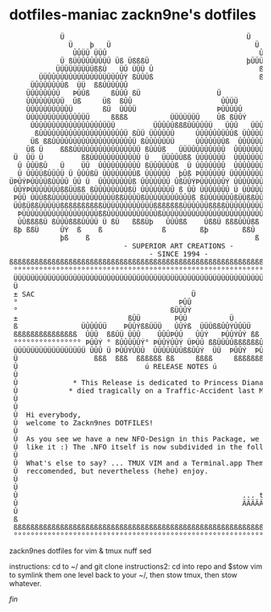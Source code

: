 dotfiles-maniac zackn9ne's dotfiles
===============
<pre>
            Ü                                           Ü           Ü
              Ü    þ   Ü                                  Ü   Ü    Û
               ÛÛÜÜ ÜÜÛ                                    ÛÛÛÜÜ ÜÛÝþ
            Ü ßÜÛÛÛÛÛÛÜÜ Üß ÜßßßÜ                       þÜÜÜÛÛÛÛÛÛÛÛÜ
           ÜÜÜÜÜÜÜÜÜßßÛ   ÜÛ ÜÛÜ Û                         ßÛÛÛÛÛÛÛÛßß ß
       ÜÜÛÛÛÛÛÛÛÛÛÛÛÛÛÜÜÜÛÛÝ ßÛÛÛß                         ß  ÛÛÛßÜ
     ÜÛÛÛÛÛÛÛß  ÜÜ  ßßÛÛÛÛÛÛ                                 ÞÝ ßÜ ß
    ÜÛÛÛÛÛÛÛ   ÞÛÛß     ßÛÛÛ ßÜ                  Ü           þ
    ÛÛÛÛÛÛÛÛÜ  Üß     Üß  ßÛÛ                     ÛÛÜÜ
    ÛÛÛÛÛÛÛÛÛÛÜ       ßÜ  ÜÛÛÜ                   ÞÛÛÛÛÛ
    ÛÛÛÛÛÛÛÛÛÛÛÛÛÜÜ     ßßßß          ÜÜÜÜÜÜÜ    Ûß ßÛÛÝ     ÜÜÜÜÜÜÜ
     ÛÛÛÛÛÛÛÛÛÛÛÛÛÛÛÛÛÜÜÜ         ÜÛÛÛÛßßßÛÛÛÛÛÜ   ÜÛÛ   ÜÜÛÛÛßßßßÛÛÛÛÜÜ
      ßÛÛÛÛÛÛÛÛÛÛÛÛÛÛÛÛÛÛÛÛÜ ßÜÜ ÜÛÛÛÛÛ     ÛÛÛÛÛÛÜÛÛß ÜÛÛÛÛÛ      ÛÛÛÛÛÛÜ
     Üß ßßÛÛÛÛÛÛÛÛÛÛÛÛÛÛÛÛÛÛÛÜ ßÛÛÛÛÛÛÜ     ÛÛÛÛÛÛÛß  ÛÛÛÛÛÛ   ÜÛÛÛÜÛÛÛÛÛÛ
    Üß Ü    ßßßÛÛÛÛÛÛÛÛÛÛÛÛÛÛÛÜ ßÛÛÛß   ÜÜÜÛÛÛÛÛÛÛÛ  ÛÛÛÛÛÛÛ  ÛÛßÛÛÛÛÛÛÛÛß
 Ü  ÛÜ Ü         ßßÛÛÛÛÛÛÛÛÛÛÛÛ Ü   ÜÜÛÛÛßß ÛÛÛÛÛÛÛ  ÛÛÛÛÛÛÛ  Û   ßßßßßß     Üþ
  Û ÛÛÜßÛ   Ü    ÜÜ  ÛÛÛÛÛÛÛÛÛÛ ßÜÛÛÛÛÛß  Ü ÛÛÛÛÛÛÛ  ÛÛÛÛÛÛÛ Ü ß     ÜÛÛÜ Ü Û Ü
  Û ÛÛÛÜßÛÜÛÜ Ü ÛÛÛßÜ ÛÛÛÛÛÛÛÛß ÛÛÛÛÛÛ  þÛß ÞÛÛÛÛÛÛ ÜÛÛÛÛÛÛÛÛ ÛÜßþÜÝÛßÜ ÞÛ ÛÛÛ
ÜÞÛÝÞÛÛÛÜßÛÛÛÛ ÛÛ Ü  ÜÛÛÛÛÛÛÛß ÛÛÛÛÛÛÛ ÛßÜÛÝÞÛÛÛÛÛÛÝ ÛÛÛÛÛÛÛÛÜßßÛÛÛÜß ÜÛß Ü ÛÛÝ
 ÛÛÝÞÛÛÛÛÛÜÜßßÜÜßß ßÜÛÛÛÛÛÛÛßÜ ÛÛÛÛÛÛÛÜ ß ÛÛ ÛÛÛÛÛÛÛ Ü ÛÛÛÛÛÛÛÛÛÜÜÜÜÜÛÛÛßÜÛßÜÛ
 ÞÛÛ ÛÛÛßßÛÛÛÛÜÜÜÜÛÛÛÛÛÛÛßßÜÛÛÜßÛÛÛÛÛÛÛÛÛÛÛß ßÛÛÛÛÛÛÛßÜÜßßÛÛÛÛÛÛÛÛÛÛÛßß ÛßÜÛÛÝ
 ÜÛßÜßßÜÛÛÜÜßßßßßßßßßßÜÜÜÛÛÛÛÛÛÛÜÜßßßßßßßÜÜÛÛÛÜßßßßÜÜÛÛÛÛÛÜÜßßßßßßßÜÜÛÜßÜÛÛÛÛÛ
  ÞÛÛÛÛÛÛÛÛÛÛÛÛÛÛÛÛÛÛßßÛÛÛÛÛÛÛÛÛÛÛÛßÛÛÛÛÛÛÛÛÛÛÛÛÛÛÛÛÛÛÛÛÛÛÛÛÛÛÛÛÛÛÛÛÛÛÛÛÛÛÛÛÛÛ
  ÛÛßßßßÜ ßÛÛÛßßßÛÛÛÜ Ü ßÜ   ßßßÜþ   ÛÛÛßß    ÛßßÜ ßßßÛÛÛßß  ßßÛÛß  ßßÛÛß ÜßßÛÝ
 ßþ ßßÜ     ÛÝ  ß    ß              ß        ßþ        ßßÛ       ß     ß      ß
            þß    ß                                       ß        .Hetero/Sac.
                           - SUPERIOR ART CREATIONS -
                                 - SINCE 1994 -
ßßßßßßßßßßßßßßßßßßßßßßßßßßßßßßßßßßßßßßßßßßßßßßßßßßßßßßßßßßßßßßßßßßßßßßßßßßßßßß
 °°°°°°°°°°°°°°°°°°°°°°°°°°°°°°°°°°°°°°°°°°°°°°°°°°°°°°°°°°°°°°°°°°°°°°°°°°°°°°
 ÜÜÜÜÜÜÜÜÜÜÜÜÜÜÜÜÜÜÜÜÜÜÜÜÜÜÜÜÜÜÜÜÜÜÜÜÜÜÜÜÜÜÜÜÜÜÜÜÜÜÜÜÜÜÜÜÜÜÜÜÜÜÜÜÜÜÜÜÜÜÜÜÜÜÜÜÜÜ
 Ü                                                                            Ü
 ± SAC                                     Ü                                  ±
 °                                      ÞÛÛ                                   °
 °                                    ßÜÛÛÝ                                   °
 ±                          ßÜÜ        ÞÛÛ          Ü                     SAC ±
 ß               ÜÛÛÛÜÜ    ÞÛÛÝßßÜÜÜ   ÛÛÝß  ÜÜÜßßÛÛÝÛÛÜÜ                     ß
 ßßßßßßßßßßßßßßß  ÛÛÛ  ßßÜÜ ÛÛÛ    ÛÛÛÞÛÛ   ÛÛÝ   ÞÛÛÝÛÝ ßß ßßßßßßßßßßßßßßßßßßß
 °°°°°°°°°°°°°°°° ÞÛÛÝ ° ßÛÛÛÛÛÝ° ÞÛÛÝÛÛÝ ÜÞÛÛ ßßÜÜÛÛßßßßßßÛÛÛÝ°°°°°°°°°°°°°°°°
 ÜÜÜÜÜÜÜÜÜÜÜÜÜÜÜÜÜ ÛÛÛ Ü ÞÛÛÝÛÛÛ  ÛÛÛÛÛÛÛßßÛÛÝ  ÜÜ  ÞÛÛÝ  ÞÛÛÛ ÜÜÜÜÜÜÜÜÜÜÜÜÜÜÜÜ
 Ü                  ßßß  ßßß  ßßßßßß ßß     ßßßß     ßßßßßßßß                 Ü
 Û                              ú RELEASE NOTES ú                             Û
 Û                                                                            Û
 Û             * This Release is dedicated to Princess Diana who *            Û
 Û            * died tragically on a Traffic-Accident last Month. *           Û
 Û                                                                            Û
 Û                                                                            Û
 Û  Hi everybody,                                                             Û
 Û  welcome to Zackn9nes DOTFILES!                                            Û
 Û                                                                            Û
 Û  As you see we have a new NFO-Design in this Package, we hope you like     Û
 Û  like it :) The .NFO itself is now subdivided in the following Parts:      Û
 Û                                                                            Û
 Û  What's else to say? ... TMUX VIM and a Terminal.app Theme, Ubuntu font    Û
 Û  reccomended, but nevertheless (hehe) enjoy.                               Û
 Û                                                                            Û
 Û                                                                            Û
 Û                                                     ... the zackn9ne Team  Û
 Û                                                     ÄÄÄÄÄÄÄÄÄÄÄÄÄÄÄÄÄÄÄÄÄ  Û
 Û                                                                            Û
 ß                                                                            ß
 ßßßßßßßßßßßßßßßßßßßßßßßßßßßßßßßßßßßßßßßßßßßßßßßßßßßßßßßßßßßßßßßßßßßßßßßßßßßßßß
 °°°°°°°°°°°°°°°°°°°°°°°°°°°°°°°°°°°°°°°°°°°°°°°°°°°°°°°°°°°°°°°°°°°°°°°°°°°°°°
</pre>

zackn9nes dotfiles for vim & tmux nuff sed

instructions: cd to ~/ and git clone
instructions2: cd into repo and $stow vim to symlink them one level back to your ~/, then stow tmux, then stow whatever.

*fin*
